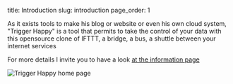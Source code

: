 title: Introduction
slug: introduction
page_order: 1

As it exists tools to make his blog or website or even his own cloud system, "Trigger Happy" is a tool that permits to take the control of your data with this opensource clone of IFTTT, a bridge, a bus, a shuttle between your internet services

For more details I invite you to have a look [at the information page](/pages/informations.html)

![Trigger Happy home page](https://blog.trigger-happy.eu/static/trigger-happy-home.png)
